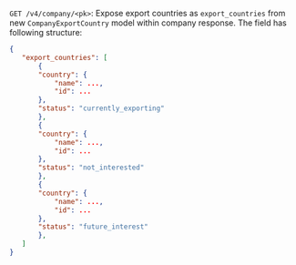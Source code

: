 `GET /v4/company/<pk>`: Expose export countries as `export_countries` from new `CompanyExportCountry` model within company response. The field has following structure:

 ```json
{
    "export_countries": [
        {
        "country": {
            "name": ...,
            "id": ...
        },
        "status": "currently_exporting"
        },
        {
        "country": {
            "name": ...,
            "id": ...
        },
        "status": "not_interested"
        },
        {
        "country": {
            "name": ...,
            "id": ...
        },
        "status": "future_interest"
        },
    ]
}
```